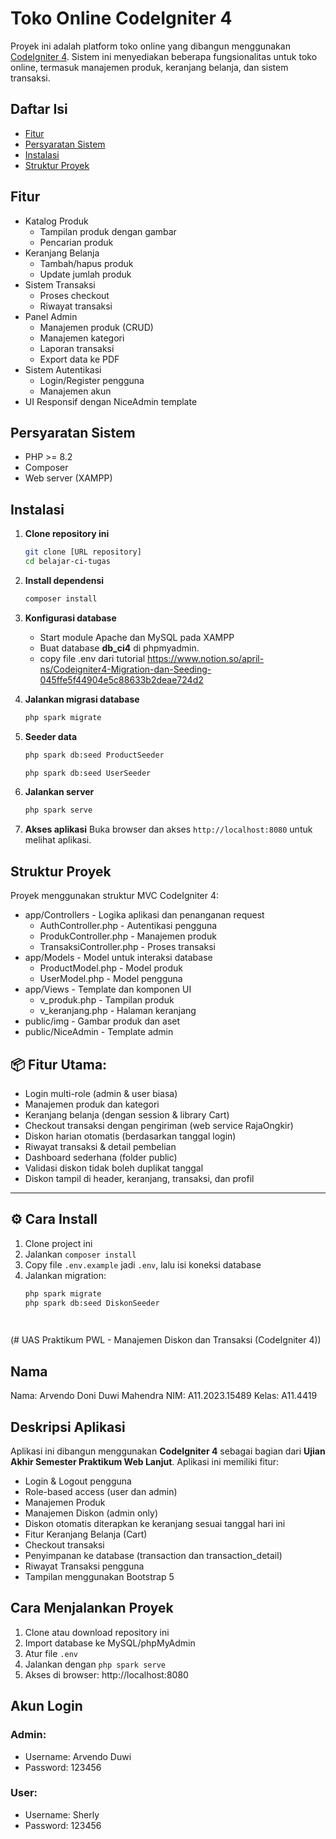 # Toko Online CodeIgniter 4

Proyek ini adalah platform toko online yang dibangun menggunakan [CodeIgniter 4](https://codeigniter.com/). Sistem ini menyediakan beberapa fungsionalitas untuk toko online, termasuk manajemen produk, keranjang belanja, dan sistem transaksi.

## Daftar Isi

- [Fitur](#fitur)
- [Persyaratan Sistem](#persyaratan-sistem)
- [Instalasi](#instalasi)
- [Struktur Proyek](#struktur-proyek)

## Fitur

- Katalog Produk
  - Tampilan produk dengan gambar
  - Pencarian produk
- Keranjang Belanja
  - Tambah/hapus produk
  - Update jumlah produk
- Sistem Transaksi
  - Proses checkout
  - Riwayat transaksi
- Panel Admin
  - Manajemen produk (CRUD)
  - Manajemen kategori
  - Laporan transaksi
  - Export data ke PDF
- Sistem Autentikasi
  - Login/Register pengguna
  - Manajemen akun
- UI Responsif dengan NiceAdmin template

## Persyaratan Sistem

- PHP >= 8.2
- Composer
- Web server (XAMPP)

## Instalasi

1. **Clone repository ini**
   ```bash
   git clone [URL repository]
   cd belajar-ci-tugas
   ```
2. **Install dependensi**
   ```bash
   composer install
   ```
3. **Konfigurasi database**

   - Start module Apache dan MySQL pada XAMPP
   - Buat database **db_ci4** di phpmyadmin.
   - copy file .env dari tutorial https://www.notion.so/april-ns/Codeigniter4-Migration-dan-Seeding-045ffe5f44904e5c88633b2deae724d2

4. **Jalankan migrasi database**
   ```bash
   php spark migrate
   ```
5. **Seeder data**
   ```bash
   php spark db:seed ProductSeeder
   ```
   ```bash
   php spark db:seed UserSeeder
   ```
6. **Jalankan server**
   ```bash
   php spark serve
   ```
7. **Akses aplikasi**
   Buka browser dan akses `http://localhost:8080` untuk melihat aplikasi.

## Struktur Proyek

Proyek menggunakan struktur MVC CodeIgniter 4:

- app/Controllers - Logika aplikasi dan penanganan request
  - AuthController.php - Autentikasi pengguna
  - ProdukController.php - Manajemen produk
  - TransaksiController.php - Proses transaksi
- app/Models - Model untuk interaksi database
  - ProductModel.php - Model produk
  - UserModel.php - Model pengguna
- app/Views - Template dan komponen UI
  - v_produk.php - Tampilan produk
  - v_keranjang.php - Halaman keranjang
- public/img - Gambar produk dan aset
- public/NiceAdmin - Template admin

## 📦 Fitur Utama:
- Login multi-role (admin & user biasa)
- Manajemen produk dan kategori
- Keranjang belanja (dengan session & library Cart)
- Checkout transaksi dengan pengiriman (web service RajaOngkir)
- Diskon harian otomatis (berdasarkan tanggal login)
- Riwayat transaksi & detail pembelian
- Dashboard sederhana (folder public)
- Validasi diskon tidak boleh duplikat tanggal
- Diskon tampil di header, keranjang, transaksi, dan profil

---

## ⚙️ Cara Install
1. Clone project ini
2. Jalankan `composer install`
3. Copy file `.env.example` jadi `.env`, lalu isi koneksi database
4. Jalankan migration:
   ```bash
   php spark migrate
   php spark db:seed DiskonSeeder

 
(# UAS Praktikum PWL - Manajemen Diskon dan Transaksi (CodeIgniter 4))

## Nama
Nama: Arvendo Doni Duwi Mahendra
NIM: A11.2023.15489
Kelas: A11.4419
## Deskripsi Aplikasi
Aplikasi ini dibangun menggunakan **CodeIgniter 4** sebagai bagian dari **Ujian Akhir Semester
Praktikum Web Lanjut**. Aplikasi ini memiliki fitur:
- Login & Logout pengguna
- Role-based access (user dan admin)
- Manajemen Produk
- Manajemen Diskon (admin only)
- Diskon otomatis diterapkan ke keranjang sesuai tanggal hari ini
- Fitur Keranjang Belanja (Cart)
- Checkout transaksi
- Penyimpanan ke database (transaction dan transaction_detail)
- Riwayat Transaksi pengguna
- Tampilan menggunakan Bootstrap 5
## Cara Menjalankan Proyek
1. Clone atau download repository ini
2. Import database ke MySQL/phpMyAdmin
3. Atur file `.env`
4. Jalankan dengan `php spark serve`
5. Akses di browser: http://localhost:8080
## Akun Login
### Admin:
- Username: Arvendo Duwi
- Password: 123456
### User:
- Username: Sherly
- Password: 123456

